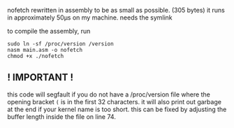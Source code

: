 nofetch rewritten in assembly to be as small as possible. (305 bytes)
it runs in approximately 50µs on my machine.
needs the symlink

to compile the assembly, run
```
sudo ln -sf /proc/version /version
nasm main.asm -o nofetch
chmod +x ./nofetch
```
## ! IMPORTANT !
this code will segfault if you do not have a /proc/version file where the opening bracket `(` is in the first 32 characters.
it will also print out garbage at the end if your kernel name is too short.
this can be fixed by adjusting the buffer length inside the file on line 74.
